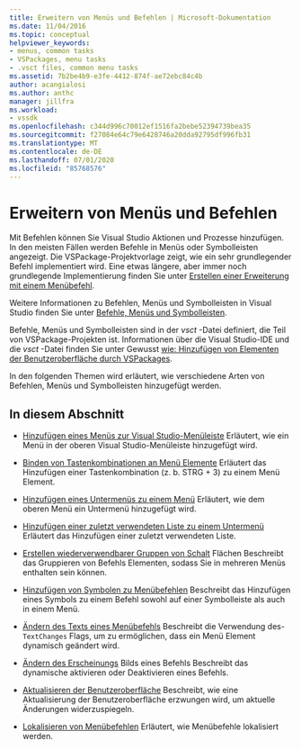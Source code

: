 ```yaml
---
title: Erweitern von Menüs und Befehlen | Microsoft-Dokumentation
ms.date: 11/04/2016
ms.topic: conceptual
helpviewer_keywords:
- menus, common tasks
- VSPackages, menu tasks
- .vsct files, common menu tasks
ms.assetid: 7b2be4b9-e3fe-4412-874f-ae72ebc84c4b
author: acangialosi
ms.author: anthc
manager: jillfra
ms.workload:
- vssdk
ms.openlocfilehash: c344d996c70012ef1516fa2bebe52394739bea35
ms.sourcegitcommit: f27084e64c79e6428746a20dda92795df996fb31
ms.translationtype: MT
ms.contentlocale: de-DE
ms.lasthandoff: 07/01/2020
ms.locfileid: "85768576"
---
```

# <a name="extend-menus-and-commands"></a>Erweitern von Menüs und Befehlen
Mit Befehlen können Sie Visual Studio Aktionen und Prozesse hinzufügen. In den meisten Fällen werden Befehle in Menüs oder Symbolleisten angezeigt. Die VSPackage-Projektvorlage zeigt, wie ein sehr grundlegender Befehl implementiert wird. Eine etwas längere, aber immer noch grundlegende Implementierung finden Sie unter [Erstellen einer Erweiterung mit einem Menübefehl](../extensibility/creating-an-extension-with-a-menu-command.md).

 Weitere Informationen zu Befehlen, Menüs und Symbolleisten in Visual Studio finden Sie unter [Befehle, Menüs und Symbolleisten](../extensibility/internals/commands-menus-and-toolbars.md).

 Befehle, Menüs und Symbolleisten sind in der *vsct* -Datei definiert, die Teil von VSPackage-Projekten ist. Informationen über die Visual Studio-IDE und die *vsct* -Datei finden Sie unter Gewusst [wie: Hinzufügen von Elementen der Benutzeroberfläche durch VSPackages](../extensibility/internals/how-vspackages-add-user-interface-elements.md).

 In den folgenden Themen wird erläutert, wie verschiedene Arten von Befehlen, Menüs und Symbolleisten hinzugefügt werden.

## <a name="in-this-section"></a>In diesem Abschnitt
- [Hinzufügen eines Menüs zur Visual Studio-Menüleiste](../extensibility/adding-a-menu-to-the-visual-studio-menu-bar.md) Erläutert, wie ein Menü in der oberen Visual Studio-Menüleiste hinzugefügt wird.

- [Binden von Tastenkombinationen an Menü Elemente](../extensibility/binding-keyboard-shortcuts-to-menu-items.md) Erläutert das Hinzufügen einer Tastenkombination (z. b. STRG + 3) zu einem Menü Element.

- [Hinzufügen eines Untermenüs zu einem Menü](../extensibility/adding-a-submenu-to-a-menu.md) Erläutert, wie dem oberen Menü ein Untermenü hinzugefügt wird.

- [Hinzufügen einer zuletzt verwendeten Liste zu einem Untermenü](../extensibility/adding-a-most-recently-used-list-to-a-submenu.md) Erläutert das Hinzufügen einer zuletzt verwendeten Liste.

- [Erstellen wiederverwendbarer Gruppen von Schalt](../extensibility/creating-reusable-groups-of-buttons.md) Flächen Beschreibt das Gruppieren von Befehls Elementen, sodass Sie in mehreren Menüs enthalten sein können.

- [Hinzufügen von Symbolen zu Menübefehlen](../extensibility/adding-icons-to-menu-commands.md) Beschreibt das Hinzufügen eines Symbols zu einem Befehl sowohl auf einer Symbolleiste als auch in einem Menü.

- [Ändern des Texts eines Menübefehls](../extensibility/changing-the-text-of-a-menu-command.md) Beschreibt die Verwendung des- `TextChanges` Flags, um zu ermöglichen, dass ein Menü Element dynamisch geändert wird.

- [Ändern des Erscheinungs](../extensibility/changing-the-appearance-of-a-command.md) Bilds eines Befehls Beschreibt das dynamische aktivieren oder Deaktivieren eines Befehls.

- [Aktualisieren der Benutzeroberfläche](../extensibility/updating-the-user-interface.md) Beschreibt, wie eine Aktualisierung der Benutzeroberfläche erzwungen wird, um aktuelle Änderungen widerzuspiegeln.

- [Lokalisieren von Menübefehlen](../extensibility/localizing-menu-commands.md) Erläutert, wie Menübefehle lokalisiert werden.

